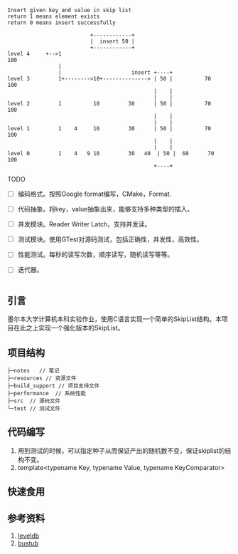  ```
 Insert given key and value in skip list 
 return 1 means element exists  
 return 0 means insert successfully
 
                           +------------+
                           |  insert 50 |
                           +------------+
level 4     +-->1                                                      100
                 |
                 |                      insert +----+
level 3         1+-------->10+--------------> | 50 |          70       100
                                               |    |
                                               |    |
level 2         1          10         30      | 50 |          70       100
                                               |    |
                                               |    |
level 1         1    4     10         30      | 50 |          70       100
                                               |    |
                                               |    |
level 0         1    4   9 10         30   40  | 50 |  60      70       100
                                               +----+
```
TODO

- [ ] 编码格式。按照Google format编写，CMake，Format.
- [ ] 代码抽象。将key，value抽象出来，能够支持多种类型的插入。

- [ ] 并发模块。Reader Writer Latch，支持并发读。
- [ ] 测试模块。使用GTest对源码测试，包括正确性，并发性，高效性。
- [ ] 性能测试。每秒的读写次数，顺序读写，随机读写等等。
- [ ] 迭代器。

<img src="https://img.shields.io/badge/SkipList-Memory-orange" alt=""><img src="https://img.shields.io/badge/Test-Passed-blue" alt=""></a>

## 引言

墨尔本大学计算机本科实验作业，使用C语言实现一个简单的SkipList结构。本项目在此之上实现一个强化版本的SkipList。

## 项目结构
```
├─notes   // 笔记
├─resources // 资源文件
├─build_support // 项目支持文件
├─performance  // 系统性能
├─src  // 源码文件
└─test // 测试文件
```

## 代码编写
1. 用到测试的时候，可以指定种子从而保证产出的随机数不变，保证skiplist的结构不变。
2. template<typename Key, typename Value, typename KeyComparator>




## 快速食用


## 参考资料
1. [leveldb]()
2. [bustub]()
